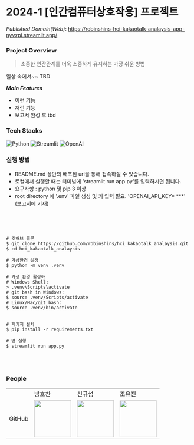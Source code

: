 # 2024-1 [인간컴퓨터상호작용] 프로젝트

_Published Domain(Web)_:
https://robinshins-hci-kakaotalk-analaysis-app-nyvzpi.streamlit.app/

### Project Overview

> 소중한 인간관계를 더욱 소중하게 유지하는 가장 쉬운 방법

일상 속에서~~ TBD

**_Main Features_**

- 이런 기능
- 저런 기능
- 보고서 완성 후 tbd

### Tech Stacks

![Python](https://img.shields.io/badge/python-3670A0?style=for-the-badge&logo=python&logoColor=white)
![Streamlit](https://img.shields.io/badge/Streamlit-FF4B4B?style=for-the-badge&logo=Streamlit&logoColor=white)
![OpenAI](https://img.shields.io/badge/OpenAI-412991?style=for-the-badge&logo=OpenAI&logoColor=white)

### 실행 방법

- README.md 상단의 배포된 url을 통해 접속하실 수 있습니다.
- 로컬에서 실행할 때는 터미널에 'streamlit run app.py'를 입력하시면 됩니다.
- 요구사항 : python 및 pip 3 이상
- root directory 에 '.env' 파일 생성 및 키 입력 필요. 'OPENAI_API_KEY= ***' (보고서에 기재)


<br>
<br>

```

# 깃허브 클론
$ git clone https://github.com/robinshins/hci_kakaotalk_analaysis.git
$ cd hci_kakaotalk_analaysis

# 가상환경 설정
$ python -m venv .venv

# 가상 환경 활성화
# Windows Shell: 
> .venv\Scripts\activate
# git bash in Windows:
$ source .venv/Scripts/activate
# Linux/Mac/git bash:
$ source .venv/bin/activate


# 패키지 설치
$ pip install -r requirements.txt

# 앱 실행
$ streamlit run app.py
```

<br>
<br>


### People

<table>  <tr>  <td></td> <td>방호찬</td> <td>신규섭</td><td>조유진</td></tr> <tr> <td>GitHub</td> <td><a href="https://github.com/hochanb"><img src="https://avatars.githubusercontent.com/hochanb" width="100"></a></td><td><a href="https://github.com/robinshins"><img src="https://avatars.githubusercontent.com/robinshins" width="100"></a></td> <td><a href="https://github.com/Joeyoojin"><img src="https://avatars.githubusercontent.com/Joeyoojin" width="100"></a></td> </tr> </table>
